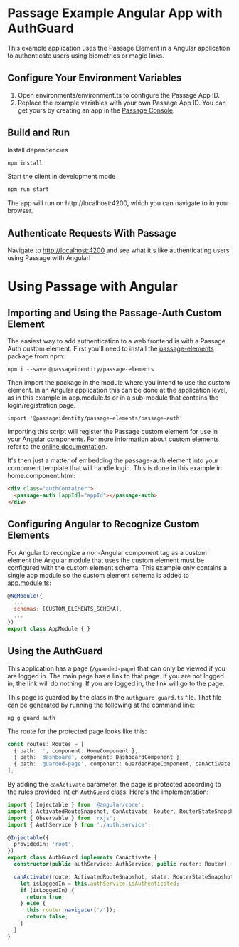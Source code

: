# Passage Example Angular App with AuthGuard

This example application uses the Passage Element in a Angular application to authenticate users using biometrics or magic links.

## Configure Your Environment Variables

1. Open environments/environment.ts to configure the Passage App ID.
2. Replace the example variables with your own Passage App ID. You can get yours by creating an app in the [Passage Console](https://console.passage.id).


## Build and Run

Install dependencies
```bash
npm install
```

Start the client in development mode
```bash
npm run start
```

The app will run on http://localhost:4200, which you can navigate to in your browser.

## Authenticate Requests With Passage

Navigate to [http://localhost:4200](http://localhost:4200) and see what it's like authenticating users using Passage with Angular!

# Using Passage with Angular

## Importing and Using the Passage-Auth Custom Element
The easiest way to add authentication to a web frontend is with a Passage Auth custom element. First you'll need to install the [passage-elements](https://www.npmjs.com/package/@passageidentity/passage-elements) package from npm:
```
npm i --save @passageidentity/passage-elements
```
Then import the package in the module where you intend to use the custom element. In an Angular application this can be done at the application level, as in this example in app.module.ts or in a sub-module that contains the login/registration page.
```
import '@passageidentity/passage-elements/passage-auth'
```
Importing this script will register the Passage custom element for use in your Angular components. For more information about custom elements refer to the [online documentation](https://developer.mozilla.org/en-US/docs/Web/Web_Components/Using_custom_elements).

It's then just a matter of embedding the passage-auth element into your component template that will handle login. This is done in this example in home.component.html:
```html
<div class="authContainer">
  <passage-auth [appId]="appId"></passage-auth>
</div>
```

## Configuring Angular to Recognize Custom Elements
For Angular to recongize a non-Angular component tag as a custom element the Angular module that uses the custom element must be configured with the custom element schema. This example only contains a single app module so the custom element schema is added to [app.module.ts](https://github.com/passageidentity/example-angular/blob/main/frontend/src/app/app.module.ts):
```javascript
@NgModule({
  ...
  schemas: [CUSTOM_ELEMENTS_SCHEMA],
  ...
})
export class AppModule { }
```
## Using the AuthGuard

This application has a page (`/guarded-page`) that can only be viewed if you are logged in.  The main page has a link to that page.  If you are not logged in, the link will do nothing.  If you are logged in, the link will go to the page.

This page is guarded by the class in the `authguard.guard.ts` file.  That file can be generated by running the following at the command line:

```
ng g guard auth
```

The route for the protected page looks like this:

```typescript
const routes: Routes = [
  { path: '', component: HomeComponent },
  { path: 'dashboard', component: DashboardComponent },
  { path: 'guarded-page', component: GuardedPageComponent, canActivate: [AuthGuard] },
];
```

By adding the `canActivate` parameter, the page is protected according to the rules provided int eh `AuthGuard` class.  Here's the implementation:

```typescript
import { Injectable } from '@angular/core';
import { ActivatedRouteSnapshot, CanActivate, Router, RouterStateSnapshot, UrlTree } from '@angular/router';
import { Observable } from 'rxjs';
import { AuthService } from './auth.service';

@Injectable({
  providedIn: 'root',
})
export class AuthGuard implements CanActivate {
  constructor(public authService: AuthService, public router: Router) {}

  canActivate(route: ActivatedRouteSnapshot, state: RouterStateSnapshot): Observable<boolean | UrlTree> | Promise<boolean | UrlTree> | boolean | UrlTree {
    let isLoggedIn = this.authService.isAuthenticated;
    if (isLoggedIn) {
      return true;
    } else {
      this.router.navigate(['/']);
      return false;
    }
  }
}
```
